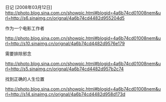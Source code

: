 日记 [2008年03月12日]
http://photo.blog.sina.com.cn/showpic.html#blogid=4a6b74cd01008nem&url=http://s6.sinaimg.cn/orignal/4a6b74cd4482d955204d5
 
作为一个电影工作者
 
 
http://photo.blog.sina.com.cn/showpic.html#blogid=4a6b74cd01008nem&url=http://s10.sinaimg.cn/orignal/4a6b74cd4482d9576e179
 
需要排除邪念
 
http://photo.blog.sina.com.cn/showpic.html#blogid=4a6b74cd01008nem&url=http://s5.sinaimg.cn/orignal/4a6b74cd4482d957b2c74
 
找到正确的人生位置
 
http://photo.blog.sina.com.cn/showpic.html#blogid=4a6b74cd01008nem&url=http://s14.sinaimg.cn/orignal/4a6b74cd4482d958d173d
 
 
